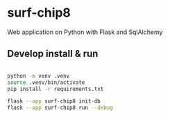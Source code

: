 # surf-chip8
Web application on Python with Flask and SqlAlchemy


## Develop install & run

```bash

python -m venv .venv
source .venv/bin/activate
pip install -r requirements.txt

flask --app surf-chip8 init-db
flask --app surf-chip8 run --debug

```
